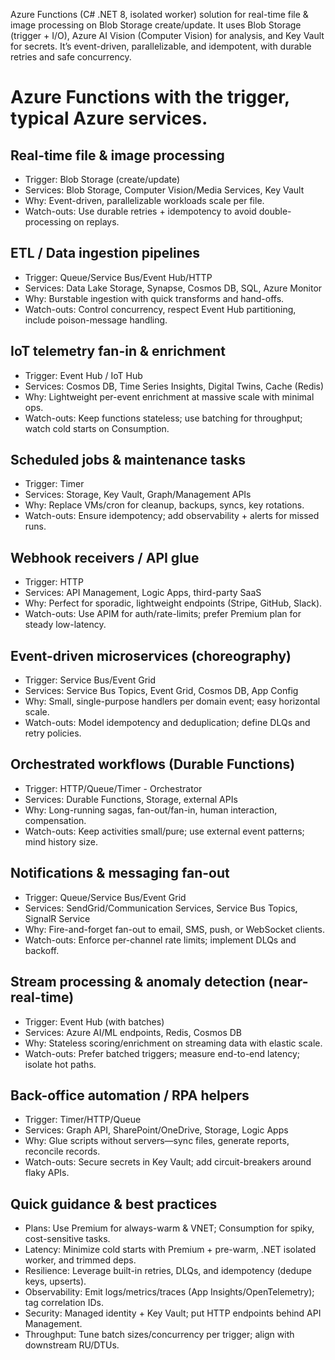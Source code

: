 Azure Functions (C# .NET 8, isolated worker) solution for real-time file & image processing on Blob Storage create/update. It uses Blob Storage (trigger + I/O), Azure AI Vision (Computer Vision) for analysis, and Key Vault for secrets. It’s event-driven, parallelizable, and idempotent, with durable retries and safe concurrency.

# Azure Functions with the trigger, typical Azure services.
## Real-time file & image processing
- Trigger: Blob Storage (create/update)
- Services: Blob Storage, Computer Vision/Media Services, Key Vault
- Why: Event-driven, parallelizable workloads scale per file.
- Watch-outs: Use durable retries + idempotency to avoid double-processing on replays.
## ETL / Data ingestion pipelines
- Trigger: Queue/Service Bus/Event Hub/HTTP
- Services: Data Lake Storage, Synapse, Cosmos DB, SQL, Azure Monitor
- Why: Burstable ingestion with quick transforms and hand-offs.
- Watch-outs: Control concurrency, respect Event Hub partitioning, include poison-message handling.
## IoT telemetry fan-in & enrichment
- Trigger: Event Hub / IoT Hub
- Services: Cosmos DB, Time Series Insights, Digital Twins, Cache (Redis)
- Why: Lightweight per-event enrichment at massive scale with minimal ops.
- Watch-outs: Keep functions stateless; use batching for throughput; watch cold starts on Consumption.
## Scheduled jobs & maintenance tasks
- Trigger: Timer
- Services: Storage, Key Vault, Graph/Management APIs
- Why: Replace VMs/cron for cleanup, backups, syncs, key rotations.
- Watch-outs: Ensure idempotency; add observability + alerts for missed runs.
## Webhook receivers / API glue
- Trigger: HTTP
- Services: API Management, Logic Apps, third-party SaaS
- Why: Perfect for sporadic, lightweight endpoints (Stripe, GitHub, Slack).
- Watch-outs: Use APIM for auth/rate-limits; prefer Premium plan for steady low-latency.
## Event-driven microservices (choreography)
- Trigger: Service Bus/Event Grid
- Services: Service Bus Topics, Event Grid, Cosmos DB, App Config
- Why: Small, single-purpose handlers per domain event; easy horizontal scale.
- Watch-outs: Model idempotency and deduplication; define DLQs and retry policies.
## Orchestrated workflows (Durable Functions)
- Trigger: HTTP/Queue/Timer - Orchestrator
- Services: Durable Functions, Storage, external APIs
- Why: Long-running sagas, fan-out/fan-in, human interaction, compensation.
- Watch-outs: Keep activities small/pure; use external event patterns; mind history size.
## Notifications & messaging fan-out
- Trigger: Queue/Service Bus/Event Grid
- Services: SendGrid/Communication Services, Service Bus Topics, SignalR Service
- Why: Fire-and-forget fan-out to email, SMS, push, or WebSocket clients.
- Watch-outs: Enforce per-channel rate limits; implement DLQs and backoff.
## Stream processing & anomaly detection (near-real-time)
- Trigger: Event Hub (with batches)
- Services: Azure AI/ML endpoints, Redis, Cosmos DB
- Why: Stateless scoring/enrichment on streaming data with elastic scale.
- Watch-outs: Prefer batched triggers; measure end-to-end latency; isolate hot paths.
## Back-office automation / RPA helpers
- Trigger: Timer/HTTP/Queue
- Services: Graph API, SharePoint/OneDrive, Storage, Logic Apps
- Why: Glue scripts without servers—sync files, generate reports, reconcile records.
- Watch-outs: Secure secrets in Key Vault; add circuit-breakers around flaky APIs.
## Quick guidance & best practices
- Plans: Use Premium for always-warm & VNET; Consumption for spiky, cost-sensitive tasks.
- Latency: Minimize cold starts with Premium + pre-warm, .NET isolated worker, and trimmed deps.
- Resilience: Leverage built-in retries, DLQs, and idempotency (dedupe keys, upserts).
- Observability: Emit logs/metrics/traces (App Insights/OpenTelemetry); tag correlation IDs.
- Security: Managed identity + Key Vault; put HTTP endpoints behind API Management.
- Throughput: Tune batch sizes/concurrency per trigger; align with downstream RU/DTUs.



